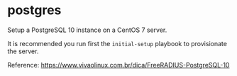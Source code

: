 # postgres

Setup a PostgreSQL 10 instance on a CentOS 7 server. 

It is recommended you run first the `initial-setup` playbook to provisionate
the server. 

Reference: https://www.vivaolinux.com.br/dica/FreeRADIUS-PostgreSQL-10


